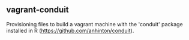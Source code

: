 vagrant-conduit
---------------

Provisioning files to build a vagrant machine with the 'conduit' package
installed in R (https://github.com/anhinton/conduit).